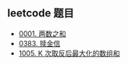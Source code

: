 ## leetcode 题目
- [0001. 两数之和](./0001-Two-Sum/README.md)
- [0383. 赎金信](./0383-Ransom-Note/README.md)
- [1005. K 次取反后最大化的数组和](./1005-Maximize-Sum-Of-Array-After-K-Negations/README.md)
